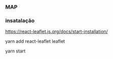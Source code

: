### MAP


### insatalação 
https://react-leaflet.js.org/docs/start-installation/

yarn add react-leaflet leaflet

yarn start

